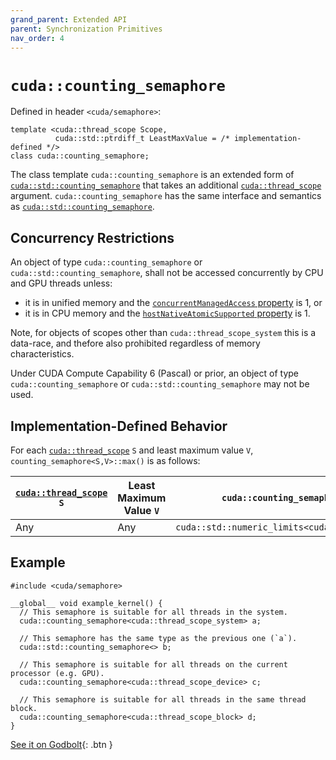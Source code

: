 ```yaml
---
grand_parent: Extended API
parent: Synchronization Primitives
nav_order: 4
---
```


# `cuda::counting_semaphore`

Defined in header `<cuda/semaphore>`:

```cuda
template <cuda::thread_scope Scope,
          cuda::std::ptrdiff_t LeastMaxValue = /* implementation-defined */>
class cuda::counting_semaphore;
```

The class template `cuda::counting_semaphore` is an extended form of
  [`cuda::std::counting_semaphore`] that takes an additional
  [`cuda::thread_scope`] argument.
`cuda::counting_semaphore` has the same interface and semantics as
  [`cuda::std::counting_semaphore`].

## Concurrency Restrictions

An object of type `cuda::counting_semaphore` or `cuda::std::counting_semaphore`,
  shall not be accessed concurrently by CPU and GPU threads unless:
- it is in unified memory and the [`concurrentManagedAccess` property] is 1, or
- it is in CPU memory and the [`hostNativeAtomicSupported` property] is 1.

Note, for objects of scopes other than `cuda::thread_scope_system` this is a
  data-race, and thefore also prohibited regardless of memory characteristics.

Under CUDA Compute Capability 6 (Pascal) or prior, an object of type
  `cuda::counting_semaphore` or `cuda::std::counting_semaphore` may not be used.

## Implementation-Defined Behavior

For each [`cuda::thread_scope`] `S` and least maximum value `V`,
  `counting_semaphore<S,V>::max()` is as follows:

| [`cuda::thread_scope`] `S` | Least Maximum Value `V` | `cuda::counting_semaphore<S,V>::max()`                   |
|----------------------------|-------------------------|----------------------------------------------------------|
| Any                        | Any                     | `cuda::std::numeric_limits<cuda::std::ptrdiff_t>::max()` |

## Example

```cuda
#include <cuda/semaphore>

__global__ void example_kernel() {
  // This semaphore is suitable for all threads in the system.
  cuda::counting_semaphore<cuda::thread_scope_system> a;

  // This semaphore has the same type as the previous one (`a`).
  cuda::std::counting_semaphore<> b;

  // This semaphore is suitable for all threads on the current processor (e.g. GPU).
  cuda::counting_semaphore<cuda::thread_scope_device> c;

  // This semaphore is suitable for all threads in the same thread block.
  cuda::counting_semaphore<cuda::thread_scope_block> d;
}
```

[See it on Godbolt](https://godbolt.org/z/3YrjjTvG6){: .btn }


[`cuda::thread_scope`]: ../thread_scopes.md

[`cuda::std::counting_semaphore`]: https://en.cppreference.com/w/cpp/thread/counting_semaphore

[`concurrentManagedAccess` property]: https://docs.nvidia.com/cuda/cuda-runtime-api/structcudaDeviceProp.html#structcudaDeviceProp_116f9619ccc85e93bc456b8c69c80e78b
[`hostNativeAtomicSupported` property]: https://docs.nvidia.com/cuda/cuda-runtime-api/structcudaDeviceProp.html#structcudaDeviceProp_1ef82fd7d1d0413c7d6f33287e5b6306f
